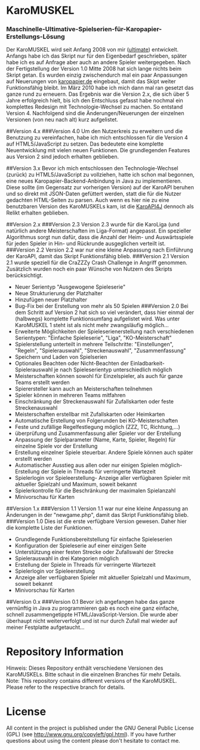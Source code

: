 KaroMUSKEL
==========

### Maschinelle-Ultimative-Spielserien-für-Karopapier-Erstellungs-Lösung

Der KaroMUSKEL wird seit Anfang 2008 von mir (<a href="http://github.com/ultimate">ultimate</a>) entwickelt. Anfangs habe ich das Skript nur für den Eigenbedarf geschrieben, später habe ich es auf Anfrage aber auch an andere Spieler weitergegeben.
Nach der Fertigstellung der Version 1.0 Mitte 2008 hat sich lange nichts beim Skript getan. Es wurden einzig zwischendurch mal ein paar Anpassungen auf Neuerungen von <a href="http://www.karopapier.de">karopapier.de</a> eingebaut, damit das Skipt weiter Funktionsfähig bleibt. Im März 2010 habe ich mich dann mal ran gesetzt das ganze rund zu erneuern. Das Ergebnis war die Version 2.x, die sich über 5 Jahre erfolgreich hielt, bis ich den Entschluss gefasst habe nochmal ein komplettes Redesign mit Technologie-Wechsel zu machen. So entstand Version 4. Nachfolgend sind die Änderungen/Neuerungen der einzelnen Versionen (von neu nach alt) kurz aufgelistet.

##Version 4.x
###Version 4.0
Um den Nutzerkreis zu erweitern und die Benutzung zu vereinfachen, habe ich mich entschlossen für die Version 4 auf HTML5/JavaScript zu setzen. Das bedeutete eine komplette Neuentwicklung mit vielen neuen Funktionen. Die grundlegenden Features aus Version 2 sind jedoch erhalten geblieben.

##Version 3.x
Bevor ich mich entschlossen den Technologie-Wechsel (zurück) zu HTML5/JavaScript zu vollziehen, hatte ich schon mal begonnen, eine neues Karopapier-Backend-Anbindung in Java zu implementieren. Diese sollte (im Gegensatz zur vorherigen Version) auf der KaroAPI beruhen und so direkt mit JSON-Daten gefüttert werden, statt die für die Nutzer gedachten HTML-Seiten zu parsen. Auch wenn es hier nie zu eine benutzbaren Version des KaroMUSKELs kam, ist die <a href="http://github.com/ultimate/KaroAPI4J">KaroAPI4J</a> dennoch als Relikt erhalten geblieben.

##Version 2.x
###Version 2.3
Version 2.3 wurde für die KaroLiga (und natürlich andere Meisterschaften im Liga-Format) angepasst.
Ein spezieller Algorithmus sorgt nun dafür, dass die Anzahl der Heim- und Auswärtsspiele für jeden Spieler in Hin- und Rückrunde ausgeglichen verteilt ist.
###Version 2.2
Version 2.2 war nur eine kleine Anpassung nach Einführung der KaroAPI, damit das Skript Funktionsfähig blieb.
###Version 2.1
Version 2.1 wurde speziell für die CraZZZy Crash Challenge in Angriff genommen. Zusätzlich wurden noch ein paar Wünsche von Nutzern des Skripts berücksichtigt.
- Neuer Serientyp "Ausgewogene Spieleserie"
- Neue Strukturierung der Platzhalter
- Hinzufügen neuer Platzhalter
- Bug-Fix bei der Erstellung von mehr als 50 Spielen
###Version 2.0
Bei dem Schritt auf Version 2 hat sich so viel verändert, dass hier einmal der (halbwegs) komplette Funktionsumfang aufgelistet wird. Was unter KaroMUSKEL 1 steht ist als nicht mehr zwangsläufig möglich...
- Erweiterte Möglichkeiten der Spieleserienerstellung nach verschiedenen Serientypen: "Einfache Spieleserie", "Liga", "KO-Meisterschaft"
- Spielerstellung unterteilt in mehrere Teilschritte: "Einstellungen", "Regeln", "Spielerauswahl", "Streckenauswahl", "Zusammenfassung"
- Speichern und Laden von Spielserien
- Optionales Beachten oder Nicht-Beachten der Einladbarkeit- Spielerauswahl je nach Spieleserientyp unterschiedlich möglich
- Meisterschaften können sowohl für Einzelspieler, als auch für ganze Teams erstellt werden
- Spierersteller kann auch an Meisterschaften teilnehmen
- Spieler können in mehreren Teams mitfahren
- Einschränkung der Streckenauswahl für Zufallskarten oder feste Streckenauswahl
- Meisterschaften erstellbar mit Zufallskarten oder Heimkarten
- Automatische Erstellung von Folgerunden bei KO-Meisterschaften
- Feste und zufällige Regelfestlegung möglich (ZZZ, TC, Richtung,...)
- überprüfung und Zusammenfassung aller Spieler vor der Erstellung
- Anpassung der Spielparameter (Name, Karte, Spieler, Regeln) für einzelne Spiele vor der Erstellung
- Erstellung einzelner Spiele steuerbar. Andere Spiele können auch später erstellt werden
- Automatischer Ausstieg aus allen oder nur einigen Spielen möglich- Erstellung der Spiele in Threads für verringerte Wartezeit
- Spielerlogin vor Spieleerstellung- Anzeige aller verfügbaren Spieler mit aktueller Spielzahl und Maximum, soweit bekannt
- Spielerkontrolle für die Beschränkung der maximalen Spielanzahl
- Minivorschau für Karten

##Version 1.x
###Version 1.1
Version 1.1 war nur eine kleine Anpassung an Änderungen in der "newgame.php", damit das Skript Funktionsfähig blieb.
###Version 1.0
Dies ist die erste verfügbare Version gewesen. Daher hier die komplette Liste der Funktionen.
- Grundlegende Funktionsbereitstellung für einfache Spieleserien
- Konfiguration der Spieleserie auf einer einzigen Seite
- Unterstützung einer festen Strecke oder Zufallswahl der Strecke
- Spielerauswahl in drei Kategorien möglich
- Erstellung der Spiele in Threads für verringerte Wartezeit
- Spielerlogin vor Spieleerstellung
- Anzeige aller verfügbaren Spieler mit aktueller Spielzahl und Maximum, soweit bekannt
- Minivorschau für Karten

##Version 0.x
###Version 0.1
Bevor ich angefangen habe das ganze vernünftig in Java zu programmieren gab es noch eine ganz einfache, schnell zusammengetippte HTML/JavaScript-Version. Die wurde aber überhaupt nicht weiterverfolgt und ist nur durch Zufall mal wieder auf meiner Festplatte aufgetaucht...

Repository Information
======================
Hinweis: Dieses Repository enthält verschiedene Versionen des KaroMUSKELs. Bitte schaut in die einzelnen Branches für mehr Details.
Note: This repository contains different versions of the KaroMUSKEL. Please refer to the respective branch for details.


License
=========
All content in the project is published under the GNU General Public License (GPL) (see http://www.gnu.org/copyleft/gpl.html).
If you have further questions about using the content please don't hesitate to contact me.
